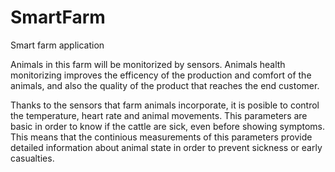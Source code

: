 # SmartFarm
Smart farm application

Animals in this farm will be monitorized by sensors. Animals health monitorizing improves the efficency of the production and comfort of the animals, and also the quality of the product that reaches the end customer.

Thanks to the sensors that farm animals incorporate, it is posible to control the temperature, heart rate and animal movements. This parameters are basic in order to know if the cattle are sick, even before showing symptoms. This means that the continious measurements of this parameters provide detailed information about animal state in order to prevent sickness or early casualties.

